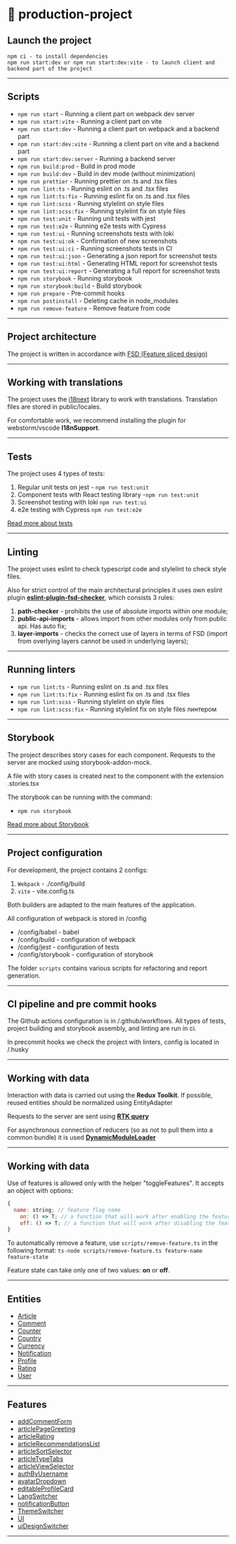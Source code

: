 # 🚀 production-project

## Launch the project

```
npm ci - to install dependencies
npm run start:dev or npm run start:dev:vite - to launch client and backend part of the project
```
----

## Scripts

- `npm run start` - Running a client part on webpack dev server
- `npm run start:vite` - Running a client part on vite
- `npm run start:dev` - Running a client part on webpack and a backend part
- `npm run start:dev:vite` - Running a client part on vite and a backend part
- `npm run start:dev:server` - Running a backend server
- `npm run build:prod` - Build in prod mode
- `npm run build:dev` - Build in dev mode (without minimization)
- `npm run prettier` - Running prettier on .ts and .tsx files
- `npm run lint:ts` - Running eslint on .ts and .tsx files
- `npm run lint:ts:fix` - Running eslint fix on .ts and .tsx files
- `npm run lint:scss` - Running stylelint on style files
- `npm run lint:scss:fix` - Running stylelint fix on style files
- `npm run test:unit` - Running unit tests with jest
- `npm run test:e2e` - Running e2e tests with Cypress
- `npm run test:ui` - Running screenshots tests with loki
- `npm run test:ui:ok` - Confirmation of new screenshots
- `npm run test:ui:ci` - Running screenshots tests in CI
- `npm run test:ui:json` - Generating a json report for screenshot tests
- `npm run test:ui:html` - Generating HTML report for screenshot tests
- `npm run test:ui:report` - Generating a full report for screenshot tests
- `npm run storybook` - Running storybook
- `npm run storybook:build` - Build storybook
- `npm run prepare` - Pre-commit hooks
- `npm run postinstall` - Deleting cache in node_modules
- `npm run remove-feature` - Remove feature from code

----

## Project architecture

The project is written in accordance with [FSD (Feature sliced design)](https://feature-sliced.design/ru/docs/get-started/overview)

----

## Working with translations

The project uses the [i18next](https://www.i18next.com/) library to work with translations.
Translation files are stored in public/locales.

For comfortable work, we recommend installing the plugin for webstorm/vscode **I18nSupport**.

----

## Tests

The project uses 4 types of tests:
1) Regular unit tests on jest - `npm run test:unit`
2) Component tests with React testing library -`npm run test:unit`
3) Screenshot testing with loki `npm run test:ui`
4) e2e testing with Cypress `npm run test:e2e`

[Read more about tests](/docs/tests.md)

----

## Linting

The project uses eslint to check typescript code and stylelint to check style files.

Also for strict control of the main architectural principles it uses own eslint plugin [**eslint-plugin-fsd-checker**](https://github.com/sashtje/eslint-plugin-fsd-checker),
which consists 3 rules:
1) **path-checker** - prohibits the use of absolute imports within one module;
2) **public-api-imports** - allows import from other modules only from public api. Has auto fix;
3) **layer-imports** - checks the correct use of layers in terms of FSD (import from overlying layers cannot be used in underlying layers);

----

## Running linters

- `npm run lint:ts` - Running eslint on .ts and .tsx files
- `npm run lint:ts:fix` - Running eslint fix on .ts and .tsx files
- `npm run lint:scss` - Running stylelint on style files
- `npm run lint:scss:fix` - Running stylelint fix on style files линтером

----

## Storybook

The project describes story cases for each component.
Requests to the server are mocked using storybook-addon-mock.

A file with story cases is created next to the component with the extension .stories.tsx

The storybook can be running with the command:
- `npm run storybook`

[Read more about Storybook](/docs/storybook.md)

----

## Project configuration

For development, the project contains 2 configs:
1. `Webpack` - ./config/build
2. `vite` - vite.config.ts

Both builders are adapted to the main features of the application.

All configuration of webpack is stored in /config
- /config/babel - babel
- /config/build - configuration of webpack
- /config/jest - configuration of tests
- /config/storybook - configuration of storybook

The folder `scripts` contains various scripts for refactoring and report generation.

----

## CI pipeline and pre commit hooks

The Github actions configuration is in /.github/workflows.
All types of tests, project building and storybook assembly, and linting are run in ci.

In precommit hooks we check the project with linters, config is located in /.husky

----

## Working with data

Interaction with data is carried out using the **Redux Toolkit**.
If possible, reused entities should be normalized using EntityAdapter

Requests to the server are sent using [**RTK query**](/src/shared/api/rtkApi.ts)

For asynchronous connection of reducers (so as not to pull them into a common bundle) it is used
[**DynamicModuleLoader**](/src/shared/lib/components/DynamicModuleLoader/DynamicModuleLoader.tsx)

----

## Working with data

Use of features is allowed only with the helper "toggleFeatures". It accepts an object with options:

```javascript
{
  name: string; // feature flag name
    on: () => T; // a function that will work after enabling the feature
    off: () => T; // a function that will work after disabling the feature
}
```

To automatically remove a feature, use  `scripts/remove-feature.ts` in the following format:
`ts-node scripts/remove-feature.ts feature-name feature-state`

Feature state can take only one of two values: **on** or **off**.

----

## Entities

- [Article](/src/entities/Article)
- [Comment](/src/entities/Comment)
- [Counter](/src/entities/Counter)
- [Country](/src/entities/Country)
- [Currency](/src/entities/Currency)
- [Notification](/src/entities/Notification)
- [Profile](/src/entities/Profile)
- [Rating](/src/entities/Rating)
- [User](/src/entities/User)

----

## Features

- [addCommentForm](/src/features/addCommentForm)
- [articlePageGreeting](/src/features/articlePageGreeting)
- [articleRating](/src/features/articleRating)
- [articleRecommendationsList](/src/features/articleRecommendationsList)
- [articleSortSelector](/src/features/articleSortSelector)
- [articleTypeTabs](/src/features/articleTypeTabs)
- [articleViewSelector](/src/features/articleViewSelector)
- [authByUsername](/src/features/authByUsername)
- [avatarDropdown](/src/features/avatarDropdown)
- [editableProfileCard](/src/features/editableProfileCard)
- [LangSwitcher](/src/features/LangSwitcher)
- [notificationButton](/src/features/notificationButton)
- [ThemeSwitcher](/src/features/ThemeSwitcher)
- [UI](/src/features/UI)
- [uiDesignSwitcher](/src/features/uiDesignSwitcher)

----
